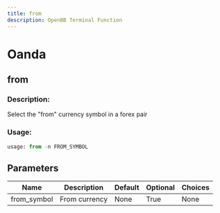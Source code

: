 ```yaml
---
title: from
description: OpenBB Terminal Function
---
```


# Oanda

## from

### Description: 

Select the "from" currency symbol in a forex pair

### Usage: 
```python
usage: from -n FROM_SYMBOL
```

## Parameters

| Name | Description | Default | Optional | Choices |
| ---- | ----------- | ------- | -------- | ------- |
| from_symbol | From currency | None | True | None |


